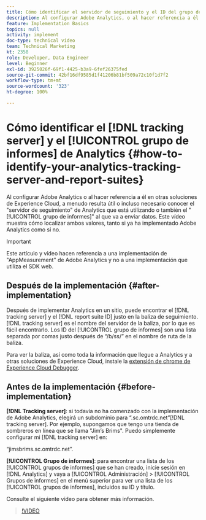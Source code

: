 ```yaml
---
title: Cómo identificar el servidor de seguimiento y el ID del grupo de informes de Analytics
description: Al configurar Adobe Analytics, o al hacer referencia a él en otras soluciones de Experience Cloud, a menudo resulta útil o incluso necesario conocer el "servidor de seguimiento" de Analytics que está utilizando, o incluso el "grupo de informes" al que está enviando datos. Este vídeo muestra cómo localizar ambos valores, tanto si ya ha implementado Adobe Analytics como si no.
feature: Implementation Basics
topics: null
activity: implement
doc-type: technical video
team: Technical Marketing
kt: 2358
role: Developer, Data Engineer
level: Beginner
exl-id: 3925026f-69f1-4425-b3a9-6fef26375fed
source-git-commit: 42bf16df9585d1f41206b81bf509a72c10f1d7f2
workflow-type: tm+mt
source-wordcount: '323'
ht-degree: 100%

---
```


# Cómo identificar el [!DNL tracking server] y el [!UICONTROL grupo de informes] de Analytics {#how-to-identify-your-analytics-tracking-server-and-report-suites}

Al configurar Adobe Analytics o al hacer referencia a él en otras soluciones de Experience Cloud, a menudo resulta útil o incluso necesario conocer el &quot;servidor de seguimiento&quot; de Analytics que está utilizando o también el &quot;[!UICONTROL grupo de informes]&quot; al que va a enviar datos. Este vídeo muestra cómo localizar ambos valores, tanto si ya ha implementado Adobe Analytics como si no.

>[!IMPORTANT]
>
>Este artículo y vídeo hacen referencia a una implementación de &quot;AppMeasurement&quot; de Adobe Analytics y no a una implementación que utiliza el SDK web.

## Después de la implementación {#after-implementation}

Después de implementar Analytics en un sitio, puede encontrar el [!DNL tracking server] y el [!DNL report suite ID] justo en la baliza de seguimiento. [!DNL tracking server] es el nombre del servidor de la baliza, por lo que es fácil encontrarlo. Los ID del [!UICONTROL grupo de informes] son una lista separada por comas justo después de “/b/ss/” en el nombre de ruta de la baliza.

Para ver la baliza, así como toda la información que llegue a Analytics y a otras soluciones de Experience Cloud, instale la [extensión de chrome de Experience Cloud Debugger](https://chrome.google.com/webstore/detail/adobe-experience-cloud-de/ocdmogmohccmeicdhlhhgepeaijenapj?hl=es).

## Antes de la implementación {#before-implementation}

**[!DNL Tracking server]**: si todavía no ha comenzado con la implementación de Adobe Analytics, elegirá un subdominio para “.sc.omtrdc.net”[!DNL tracking server]. Por ejemplo, supongamos que tengo una tienda de sombreros en línea que se llama &quot;Jim’s Brims&quot;. Puedo simplemente configurar mi [!DNL tracking server] en:

“jimsbrims.sc.omtrdc.net”.

**[!UICONTROL Grupo de informes]**: para encontrar una lista de los [!UICONTROL grupos de informes] que se han creado, inicie sesión en [!DNL Analytics] y vaya a [!UICONTROL Administración] > [!UICONTROL Grupos de informes] en el menú superior para ver una lista de los [!UICONTROL grupos de informes], incluidos su ID y título.

Consulte el siguiente vídeo para obtener más información.

>[!VIDEO](https://video.tv.adobe.com/v/26061/?quality=12&learn=on)
